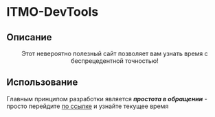 # ITMO-DevTools
## Описание
<p align="center"> Этот невероятно полезный сайт позволяет вам узнать время с беспрецедентной точностью!</p>

## Использование
Главным принципом разработки является ***простота в обращении*** - просто перейдите <a href="https://ivnik20.github.io/ITMO-DevTools/" target="_blank">по ссылке</a> и узнайте текущее время
